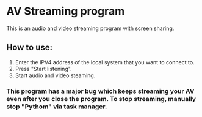 # AV Streaming program
This is an audio and video streaming program with screen sharing.

## How to use:
1. Enter the IPV4 address of the local system that you want to connect to.
2. Press "Start listening".
3. Start audio and video steaming.

### This program has a major bug which keeps streaming your AV even after you close the program. To stop streaming, manually stop "Pythom" via task manager.


